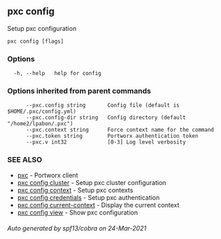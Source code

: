 ## pxc config

Setup pxc configuration

```
pxc config [flags]
```

### Options

```
  -h, --help   help for config
```

### Options inherited from parent commands

```
      --pxc.config string       Config file (default is $HOME/.pxc/config.yml)
      --pxc.config-dir string   Config directory (default "/home2/lpabon/.pxc")
      --pxc.context string      Force context name for the command
      --pxc.token string        Portworx authentication token
      --pxc.v int32             [0-3] Log level verbosity
```

### SEE ALSO

* [pxc](pxc.md)	 - Portworx client
* [pxc config cluster](pxc_config_cluster.md)	 - Setup pxc cluster configuration
* [pxc config context](pxc_config_context.md)	 - Setup pxc contexts
* [pxc config credentials](pxc_config_credentials.md)	 - Setup pxc authentication
* [pxc config current-context](pxc_config_current-context.md)	 - Display the current context
* [pxc config view](pxc_config_view.md)	 - Show pxc configuration

###### Auto generated by spf13/cobra on 24-Mar-2021

